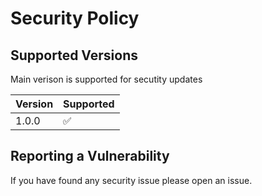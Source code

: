 # Security Policy

## Supported Versions

Main verison is supported for secutity updates

| Version | Supported          |
| ------- | ------------------ |
| 1.0.0   | :white_check_mark: |

## Reporting a Vulnerability

If you have found any security issue please open an issue.
